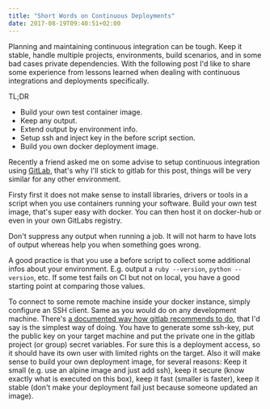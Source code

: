 ```yaml
---
title: "Short Words on Continuous Deployments"
date: 2017-08-19T09:40:51+02:00
---
```


Planning and maintaining continuous integration can be tough. Keep it stable,
handle multiple projects, environments, build scenarios, and in some bad cases
private dependencies. With the following post I'd like to share some experience
from lessons learned when dealing with continuous integrations and deployments
specifically.

TL;DR

  - Build your own test container image.
  - Keep any output.
  - Extend output by environment info.
  - Setup ssh and inject key in the before script section.
  - Build you own docker deployment image.

Recently a friend asked me on some advise to setup continuous integration
using [GitLab][gitlab], that's why I'll stick to gitlab for this post, things
will be very similar for any other environment.

Firsty first it does not make sense to install libraries, drivers or tools in a
script when you use containers running your software. Build your own test
image, that's super easy with docker. You can then host it on docker-hub or
even in your own GitLabs registry.

Don't suppress any output when running a job. It will not harm to have lots of
output whereas help you when something goes wrong.

A good practice is that you use a before script to collect some additional
infos about your environment. E.g. output a `ruby --version`,
`python --version`, etc. If some test fails on CI but not on local, you have a
good starting point at comparing those values.

To connect to some remote machine inside your docker instance, simply configure
an SSH client. Same as you would do on any development machine. There's [a
documented way how gitlab recommends to do][gitlab-ci-ssh], that I'd say is the
simplest way of doing. You have to generate some ssh-key, put the public key on
your target machine and put the private one in the gitlab project (or group)
secret variables. For sure this is a deployment access, so it should have its
own user with limited rights on the target. Also it will make sense to build
your own deployment image, for several reasons: Keep it small (e.g.  use an
alpine image and just add ssh), keep it secure (know exactly what is executed
on this box), keep it fast (smaller is faster), keep it stable (don't make your
deployment fail just because someone updated an image).

[gitlab]: https://about.gitlab.com/
[gitlab-ci-ssh]: https://docs.gitlab.com/ee/ci/ssh_keys/README.html
